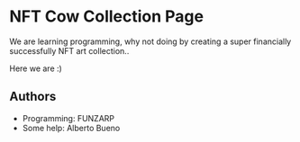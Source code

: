 # NFT Cow Collection Page

We are learning programming, why not doing by creating a super financially successfully NFT art collection..

Here we are :)

## Authors

- Programming: FUNZARP
- Some help: Alberto Bueno
